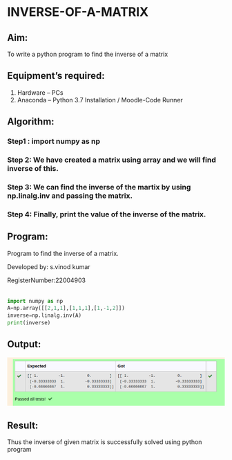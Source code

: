 # INVERSE-OF-A-MATRIX
## Aim:
To write a python program to find the inverse of a matrix
## Equipment’s required:
1. 	Hardware – PCs
2. 	Anaconda – Python 3.7 Installation / Moodle-Code Runner
## Algorithm:
### Step1 : import numpy as np
### Step 2: We have created a matrix using array and we will find inverse of this. 
### Step 3: We can find the inverse of the martix by using np.linalg.inv and passing the matrix. 
### Step 4: Finally, print the value of the inverse of the matrix.

## Program:
 Program to find the inverse of a matrix.
 
 Developed by: s.vinod kumar
 
 RegisterNumber:22004903
 
```python

import numpy as np
A=np.array([[2,1,1],[1,1,1],[1,-1,2]])
inverse=np.linalg.inv(A)
print(inverse)

```

## Output:
![output](/OUTPUT2.png)

## Result:
Thus the inverse of given matrix is successfully solved using python program

